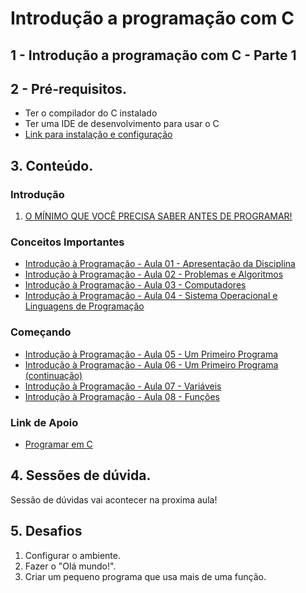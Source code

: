 # Introdução a programação com C 

## 1 - Introdução a programação com C - Parte 1

## 2 - Pré-requisitos. 
- Ter o compilador do C instalado
- Ter uma IDE de desenvolvimento para usar o C
- [Link para instalação e configuração](https://www.doug.dev.br/2022/Instalacoes-e-configuracoes-para-programar-em-C-usando-o-VS-Code/)

## 3. Conteúdo.
### Introdução
1. [O MÍNIMO QUE VOCÊ PRECISA SABER ANTES DE PROGRAMAR!](https://www.youtube.com/watch?v=BTENKdRVS2U)
### Conceitos Importantes
- [Introdução à Programação - Aula 01 - Apresentação da Disciplina](https://www.youtube.com/watch?v=moAc2-kC-zc&list=PL_JAaU8k6DQWsh1mt8vwpP8YsH6Xhgq2N&index=1)
- [Introdução à Programação - Aula 02 - Problemas e Algoritmos](https://www.youtube.com/watch?v=ir8kSlda7VU&list=PL_JAaU8k6DQWsh1mt8vwpP8YsH6Xhgq2N&index=2)
- [Introdução à Programação - Aula 03 - Computadores](https://www.youtube.com/watch?v=LKOgwmmzOmw&list=PL_JAaU8k6DQWsh1mt8vwpP8YsH6Xhgq2N&index=3)
- [Introdução à Programação - Aula 04 - Sistema Operacional e Linguagens de Programação](https://www.youtube.com/watch?v=8ARO9QrXhXI&list=PL_JAaU8k6DQWsh1mt8vwpP8YsH6Xhgq2N&index=4)
### Começando
- [Introdução à Programação - Aula 05 - Um Primeiro Programa](https://www.youtube.com/watch?v=4zwCdHnxmXU&list=PL_JAaU8k6DQWsh1mt8vwpP8YsH6Xhgq2N&index=5)
- [Introdução à Programação - Aula 06 - Um Primeiro Programa (continuação)](https://www.youtube.com/watch?v=xbo-iIYAsis&list=PL_JAaU8k6DQWsh1mt8vwpP8YsH6Xhgq2N&index=6)
- [Introdução à Programação - Aula 07 - Variáveis](https://www.youtube.com/watch?v=8paHwOWvxko&list=PL_JAaU8k6DQWsh1mt8vwpP8YsH6Xhgq2N&index=7)
- [Introdução à Programação - Aula 08 - Funções](https://www.youtube.com/watch?v=VbYOt_Ocy-E&list=PL_JAaU8k6DQWsh1mt8vwpP8YsH6Xhgq2N&index=8)

### Link de Apoio
- [Programar em C](https://pt.wikihow.com/Programar-em-C)

## 4. Sessões de dúvida.

Sessão de dúvidas vai acontecer na proxima aula!

## 5. Desafios
1. Configurar o ambiente.
2. Fazer o "Olá mundo!".
3. Criar um pequeno programa que usa mais de uma função. 

